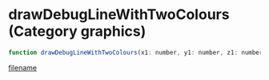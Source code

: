 # drawDebugLineWithTwoColours (Category graphics)

```js
function drawDebugLineWithTwoColours(x1: number, y1: number, z1: number, x2: number, y2: number, z2: number, r1: int, g1: int, b1: int, r2: int, g2: int, b2: int, alpha1: int, alpha2: int): void
```

[filename](drawDebugLineWithTwoColours_m.md ':include')